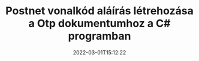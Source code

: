 ---
############################# Static ############################
layout: "auto-gen-signature"
date: 2022-03-01T15:12:22
draft: false
operation: Sign
signaturetype: Barcode
codetype: Postnet
fileformat: Otp
productName: .NET
lang: hu
productCode: net
otherformats: pdf doc docx docm dot dotm dotx odt ott rtf xls xlsx xlsm xlsb csv ods ots xltx xltm ppt pptx pps ppsx odp otp potx potm pptm ppsm png jpg bmp gif tiff svg webp wmf
breadcrumb: Put  Barcode signature on Otp for C#

############################# Head ############################
head_title: "eSign Otp dokumentum Postnet vonalkóddal a C# nyelven"
head_description: "Hozzon létre Postnet vonalkód-aláírást, és helyezze el a Otp dokumentumra a .NET termékkel, néhány sor kóddal. Használja a GroupDocs Document Signature API-t különböző fájlformátumok aláírásához."

############################# Header ############################
title: "Postnet vonalkód aláírás létrehozása a Otp dokumentumhoz a C# programban"
description: "eAláírja Otp üzleti dokumentumait Postnet vonalkóddal. Néhány soros kóddal gyorsan és egyszerűen generálhat vonalkód-aláírást az aláírási lehetőségek beállításához."
bg_image: "https://cms.admin.containerize.com/templates/aspose/App_Themes/V3/images/bg/header1.png"
bg_overlay: false
button:
    enable: true

############################# SubMenu ############################
submenu:
    enable: true

    left:
        img_alt: "GroupDocs.Signature for .NET"
        image: "https://cms.admin.containerize.com/templates/groupdocs/images/product-logos/90x90-noborder/groupdocs-signature-net.png"
        product: "GroupDocs.Signature"
        platform: ".NET"



############################# About ############################
about:
    enable: true
    title: "A GroupDocs.Signature for .NET Vonalkód aláírások API-ról."
    content: |
        A [GroupDocs.Signature for .NET](https://products.groupdocs.com/signature/net/) egy gyors és egyszerű API digitális dokumentumok elektronikus aláírásának kezelésére olyan vonalkódtípusok használatával, mint az UPCA, UPCE, EAN13, EAN14, Code39, Code39Extended, Code128, Codabar, Postnet, ISBN , ITF14 és még sokan mások. Az ügyfelek egyszerűen létrehozhatnak vonalkódokat a szükséges szöveggel, és elhelyezhetik azokat PDF-ben, Microsoft Office Words dokumentumokban, Microsoft Office Excel munkafüzetekben, MS PowerPoint bemutatókban, Adobe Photoshop fájlokban és különféle képformátumokban. A dokumentumokban elhelyezett vonalkódok frissíthetők, kereshetők, ellenőrizhetők, törölhetők vagy megtekinthetők. Ezenkívül a vonalkódok testreszabása támogatott.
    

############################# Steps ############################
steps:
    enable: true
    title_left: "A Otp aláírásának lépései a Barcode segítségével a C# programban"
    content_left: |
        A [GroupDocs.Signature for .NET](https://products.groupdocs.com/signature/net/) lehetővé teszi a Otp dokumentumok gyors és egyszerű aláírását Barcode aláírással.
        
        * Hozzon létre egy példányt a Signature osztályból, amely Otp fájlt tartalmaz, amelyet elérési útként vagy memóriafolyamként kell aláírni
        * Példányosítsa a SignOptions osztályt, és állítsa be az összes kért adatot.
        * Hívja meg a Signature.Sign() metódust, amely átadja a kimeneti Otp fájlt vagy memóriafolyamot

    title_right: " rendszerkövetelmények"
    content_right: |
        A GroupDocs.Signature for .NET minden nagyobb platformon és operációs rendszeren támogatott. Mielőtt végrehajtaná az alábbi kódot, győződjön meg arról, hogy a következő előfeltételek telepítve vannak a rendszeren.

        * Operációs rendszerek: Microsoft Windows, Linux, MacOS
        * Fejlesztői környezetek: Microsoft Visual Studio, Xamarin, MonoDevelop
        * Frameworks: .NET Framework, .NET Standard, .NET Core, Mono
        * Szerezze meg a legújabb GroupDocs.Signature for .NET terméket a következőtől: [Nuget](https://www.nuget.org/packages/groupdocs.signature)
         
    code: |
        ```csharp    
        
        // Set up input Otp file
        string filePath = "input.otp";
        // Set up output file
        string outputFilePath = "output.otp";

        // Instantiate Signature for input file
        using (var signature = new GroupDocs.Signature.Signature(filePath))
        {
                // create barcode option with predefined barcode text
                var options = new BarcodeSignOptions("BC12345678")
                {
                    // setup Barcode encoding type
                    EncodeType = BarcodeTypes.Postnet,

                    // set signature position
                    Left = 50,
                    Top = 50,
                    Width = 200,
                    Height = 50                                        
                };
                
                // sign Otp document
                SignResult result = signature.Sign(outputFilePath, options);
        }

        ```

############################# Demos ############################
demos:
    enable: true
    title: "Otp dokumentumok aláírása Barcode élő bemutatóval"
    content: |
       A [GroupDocs.Signature App](https://products.groupdocs.app/signature/family) webhelyen azonnal írjon alá Otp fájlt különféle aláírásokkal. Ingyenes online demo vár rád.

        
############################# About Formats ############################
about_formats:
    enable: true
    format:
        # format loop
        - icon: "fas fa-barcode"
          title: "About Postnet Barcode"
          content: |
            A POSTNET (Postal Numeric Encoding Technique) egy vonalkód-szimbólum, amelyet az Egyesült Államok Postaszolgálata használ a levelek irányításának segítésére.
          characterset: |
             Numerikus számjegyek (0-9).
          textcapacity: |
             Legfeljebb 11 karakter.
          image: |
             iVBORw0KGgoAAAANSUhEUgAAACcAAAAjCAYAAAAXMhMjAAAAAXNSR0IArs4c6QAAAARnQU1BAACxjwv8YQUAAAAJcEhZcwAADsMAAA7DAcdvqGQAAACeSURBVFhH7c7BCkMxEELR/P9Pp1LoRrCXpi4Cbw5kIRKZtS82x52a407Ncae+HrfWer8Pyr+i/3NcQv/nuIT+z3EJ/X/Ocf9mlxuhsXZ2uREaa2eXG6Gxdna5ERprZ5cbobF2drkRGmtnlxuhsXZ2uREaa2eXG6Gxdna5ERprZ5cbobF2drkRGmtnlxuhsXZ2ubnAHHdqjjt18XF7vwDevzbHqsQWPwAAAABJRU5ErkJggg==

          link: ""

############################# More Formats ############################
more_formats:
    enable: true
    title: "Egyéb támogatott Barcode aláírások a C# számára"
    content: |
        "A Otp más aláírástípusokkal is aláírható. Kérjük, tekintse meg az alábbi listát."
    format: 
        
       
back_to_top:
    enable: true
---